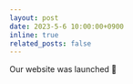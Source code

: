 ```yaml
---
layout: post
date: 2023-5-6 10:00:00+0900
inline: true
related_posts: false
---
```


Our website was launched 🚀
